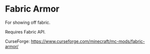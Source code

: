 # Fabric Armor
For showing off fabric.

Requires Fabric API.

CurseForge: https://www.curseforge.com/minecraft/mc-mods/fabric-armor/

